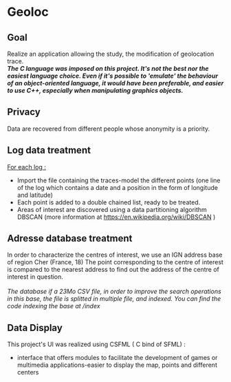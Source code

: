 # Geoloc

## Goal 
Realize an application allowing the study, the modification of geolocation trace.
<br/>
<b><i>The C language was imposed on this project. It's not the best nor the easiest language choice. Even if it's possible to 'emulate' the behaviour of an object-oriented language, it would have been preferable, and easier to use C++, especially when manipulating graphics objects.</i></b>

## Privacy
Data are recovered from different people whose anonymity is a priority.

## Log data treatment
<u>For each log :</u>
  - Import the file containing the traces-model the different points (one line of the log which contains a date and a position in the form of longitude and latitude)
  - Each point is added to a double chained list, ready to be treated.
  - Areas of interest are discovered using a data partitioning algorithm DBSCAN (more information at https://en.wikipedia.org/wiki/DBSCAN ) 
  
## Adresse database treatment
In order to characterize the centres of interest, we use an IGN address base of region Cher (France, 18)
The point corresponding to the centre of interest is compared to the nearest address to find out the address of the centre of interest in question. <br/>
<br/>
<i>The database if a 23Mo CSV file, in order to improve the search operations in this base, the file is splitted in multiple file, and indexed. You can find the code indexing the base at /index </i>

## Data Display
This project's UI was realized using CSFML ( C bind of SFML) : 
  - interface that offers modules to facilitate the development of games or multimedia applications-easier to display the       map, points and different centers 
